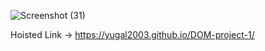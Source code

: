 ![Screenshot (31)](https://github.com/Yugal2003/DOM-project-1/assets/132428388/b4806004-2978-4082-87cd-c9490a15a6e0)

Hoisted Link -> https://yugal2003.github.io/DOM-project-1/
